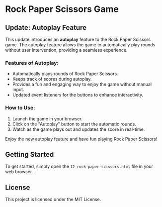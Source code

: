 # Rock Paper Scissors Game

## Update: Autoplay Feature

This update introduces an **autoplay** feature to the Rock Paper Scissors game. The autoplay feature allows the game to automatically play rounds without user intervention, providing a seamless experience.

### Features of Autoplay:

- Automatically plays rounds of Rock Paper Scissors.
- Keeps track of scores during autoplay.
- Provides a fun and engaging way to enjoy the game without manual input.
- Updated event listeners for the buttons to enhance interactivity.

### How to Use:

1. Launch the game in your browser.
2. Click on the "Autoplay" button to start the automatic rounds.
3. Watch as the game plays out and updates the score in real-time.

Enjoy the new autoplay feature and have fun playing Rock Paper Scissors!

## Getting Started

To get started, simply open the `12-rock-paper-scissors.html` file in your web browser.

## License

This project is licensed under the MIT License.

